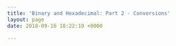 ```yaml
---
title: 'Binary and Hexadecimal: Part 2 - Conversions'
layout: page
date: 2018-09-16 18:22:19 +0000

---
```

